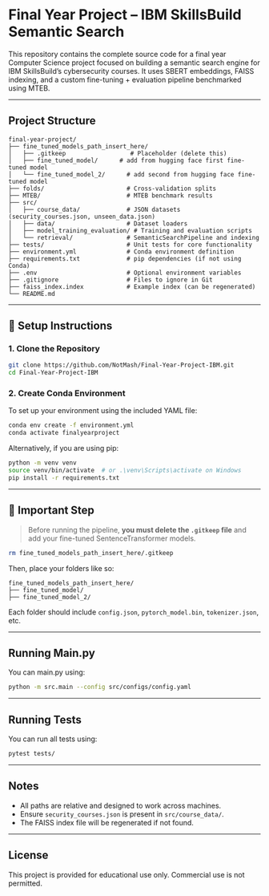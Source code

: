 # Final Year Project – IBM SkillsBuild Semantic Search

This repository contains the complete source code for a final year Computer Science project focused on building a semantic search engine for IBM SkillsBuild’s cybersecurity courses. It uses SBERT embeddings, FAISS indexing, and a custom fine-tuning + evaluation pipeline benchmarked using MTEB.

---

##  Project Structure

```
final-year-project/
├── fine_tuned_models_path_insert_here/
│   ├── .gitkeep                  # Placeholder (delete this)
│   ├── fine_tuned_model/      # add from hugging face first fine-tuned model
│   └── fine_tuned_model_2/      # add second from hugging face fine-tuned model
├── folds/                       # Cross-validation splits
├── MTEB/                        # MTEB benchmark results
├── src/
│   ├── course_data/             # JSON datasets (security_courses.json, unseen_data.json)
│   ├── data/                    # Dataset loaders
│   ├── model_training_evaluation/ # Training and evaluation scripts
│   └── retrieval/               # SemanticSearchPipeline and indexing
├── tests/                       # Unit tests for core functionality
├── environment.yml              # Conda environment definition
├── requirements.txt             # pip dependencies (if not using Conda)
├── .env                         # Optional environment variables
├── .gitignore                   # Files to ignore in Git
├── faiss_index.index            # Example index (can be regenerated)
└── README.md
```

---

## 🔧 Setup Instructions

### 1. Clone the Repository

```bash
git clone https://github.com/NotMash/Final-Year-Project-IBM.git
cd Final-Year-Project-IBM
```

### 2. Create Conda Environment

To set up your environment using the included YAML file:

```bash
conda env create -f environment.yml
conda activate finalyearproject
```

Alternatively, if you are using pip:

```bash
python -m venv venv
source venv/bin/activate  # or .\venv\Scripts\activate on Windows
pip install -r requirements.txt
```

---

## 🚨 Important Step

> Before running the pipeline, **you must delete the `.gitkeep` file** and add your fine-tuned SentenceTransformer models.

```bash
rm fine_tuned_models_path_insert_here/.gitkeep
```

Then, place your folders like so:

```
fine_tuned_models_path_insert_here/
├── fine_tuned_model/
├── fine_tuned_model_2/
```

Each folder should include `config.json`, `pytorch_model.bin`, `tokenizer.json`, etc.

---

## Running Main.py

You can main.py using:

```bash
python -m src.main --config src/configs/config.yaml
```

---

## Running Tests

You can run all tests using:

```bash
pytest tests/
```

---

## Notes

- All paths are relative and designed to work across machines.
- Ensure `security_courses.json` is present in `src/course_data/`.
- The FAISS index file will be regenerated if not found.

---

## License

This project is provided for educational use only. Commercial use is not permitted.
